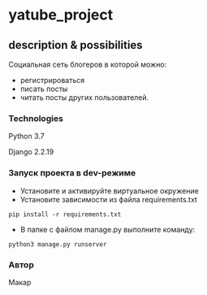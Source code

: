 # yatube_project
## description & possibilities
Социальная сеть блогеров в которой можно:
- регистрироваться
- писать посты
- читать посты других пользователей.
### Technologies
Python 3.7

Django 2.2.19
### Запуск проекта в dev-режиме
- Установите и активируйте виртуальное окружение
- Установите зависимости из файла requirements.txt
```
pip install -r requirements.txt
``` 
- В папке с файлом manage.py выполните команду:
```
python3 manage.py runserver
```
### Автор
Макар
